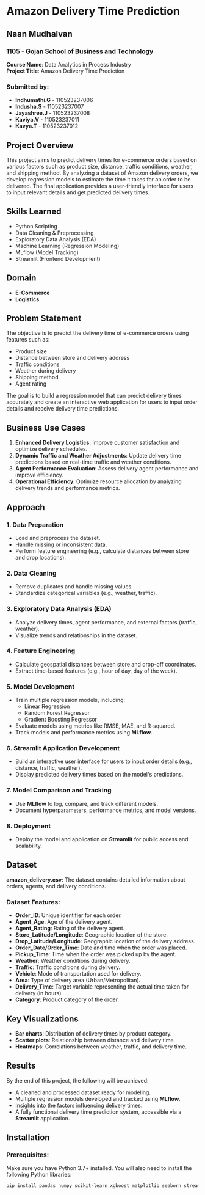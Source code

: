# Amazon Delivery Time Prediction

## Naan Mudhalvan
### 1105 - Gojan School of Business and Technology  
**Course Name**: Data Analytics in Process Industry  
**Project Title**: Amazon Delivery Time Prediction

### Submitted by:
- **Indhumathi.G** - 110523237006  
- **Indusha.S** - 110523237007  
- **Jayashree.J** - 110523237008  
- **Kaviya.V** - 110523237011  
- **Kavya.T** - 110523237012  

## Project Overview
This project aims to predict delivery times for e-commerce orders based on various factors such as product size, distance, traffic conditions, weather, and shipping method. By analyzing a dataset of Amazon delivery orders, we develop regression models to estimate the time it takes for an order to be delivered. The final application provides a user-friendly interface for users to input relevant details and get predicted delivery times.

## Skills Learned
- Python Scripting
- Data Cleaning & Preprocessing
- Exploratory Data Analysis (EDA)
- Machine Learning (Regression Modeling)
- MLflow (Model Tracking)
- Streamlit (Frontend Development)

## Domain
- **E-Commerce**
- **Logistics**

## Problem Statement
The objective is to predict the delivery time of e-commerce orders using features such as:
- Product size
- Distance between store and delivery address
- Traffic conditions
- Weather during delivery
- Shipping method
- Agent rating

The goal is to build a regression model that can predict delivery times accurately and create an interactive web application for users to input order details and receive delivery time predictions.

## Business Use Cases
1. **Enhanced Delivery Logistics**: Improve customer satisfaction and optimize delivery schedules.
2. **Dynamic Traffic and Weather Adjustments**: Update delivery time predictions based on real-time traffic and weather conditions.
3. **Agent Performance Evaluation**: Assess delivery agent performance and improve efficiency.
4. **Operational Efficiency**: Optimize resource allocation by analyzing delivery trends and performance metrics.

## Approach

### 1. **Data Preparation**
   - Load and preprocess the dataset.
   - Handle missing or inconsistent data.
   - Perform feature engineering (e.g., calculate distances between store and drop locations).

### 2. **Data Cleaning**
   - Remove duplicates and handle missing values.
   - Standardize categorical variables (e.g., weather, traffic).

### 3. **Exploratory Data Analysis (EDA)**
   - Analyze delivery times, agent performance, and external factors (traffic, weather).
   - Visualize trends and relationships in the dataset.

### 4. **Feature Engineering**
   - Calculate geospatial distances between store and drop-off coordinates.
   - Extract time-based features (e.g., hour of day, day of the week).

### 5. **Model Development**
   - Train multiple regression models, including:
     - Linear Regression
     - Random Forest Regressor
     - Gradient Boosting Regressor
   - Evaluate models using metrics like RMSE, MAE, and R-squared.
   - Track models and performance metrics using **MLflow**.

### 6. **Streamlit Application Development**
   - Build an interactive user interface for users to input order details (e.g., distance, traffic, weather).
   - Display predicted delivery times based on the model's predictions.

### 7. **Model Comparison and Tracking**
   - Use **MLflow** to log, compare, and track different models.
   - Document hyperparameters, performance metrics, and model versions.

### 8. **Deployment**
   - Deploy the model and application on **Streamlit** for public access and scalability.

## Dataset
**amazon_delivery.csv**: The dataset contains detailed information about orders, agents, and delivery conditions.

### Dataset Features:
- **Order_ID**: Unique identifier for each order.
- **Agent_Age**: Age of the delivery agent.
- **Agent_Rating**: Rating of the delivery agent.
- **Store_Latitude/Longitude**: Geographic location of the store.
- **Drop_Latitude/Longitude**: Geographic location of the delivery address.
- **Order_Date/Order_Time**: Date and time when the order was placed.
- **Pickup_Time**: Time when the order was picked up by the agent.
- **Weather**: Weather conditions during delivery.
- **Traffic**: Traffic conditions during delivery.
- **Vehicle**: Mode of transportation used for delivery.
- **Area**: Type of delivery area (Urban/Metropolitan).
- **Delivery_Time**: Target variable representing the actual time taken for delivery (in hours).
- **Category**: Product category of the order.

## Key Visualizations
- **Bar charts**: Distribution of delivery times by product category.
- **Scatter plots**: Relationship between distance and delivery time.
- **Heatmaps**: Correlations between weather, traffic, and delivery time.

## Results
By the end of this project, the following will be achieved:
- A cleaned and processed dataset ready for modeling.
- Multiple regression models developed and tracked using **MLflow**.
- Insights into the factors influencing delivery times.
- A fully functional delivery time prediction system, accessible via a **Streamlit** application.

## Installation

### Prerequisites:
Make sure you have Python 3.7+ installed. You will also need to install the following Python libraries:

```bash
pip install pandas numpy scikit-learn xgboost matplotlib seaborn streamlit mlflow
